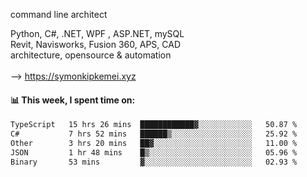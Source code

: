 command line architect

Python, C#, .NET, WPF , ASP.NET, mySQL <br>
Revit, Navisworks, Fusion 360, APS, CAD <br>
architecture, opensource & automation<br>
<br>
--> https://symonkipkemei.xyz

#### 📊 This week, I spent time on:
<!--START_SECTION:waka-->

```txt
TypeScript   15 hrs 26 mins  ████████████▓░░░░░░░░░░░░   50.87 %
C#           7 hrs 52 mins   ██████▒░░░░░░░░░░░░░░░░░░   25.92 %
Other        3 hrs 20 mins   ██▓░░░░░░░░░░░░░░░░░░░░░░   11.00 %
JSON         1 hr 48 mins    █▒░░░░░░░░░░░░░░░░░░░░░░░   05.96 %
Binary       53 mins         ▓░░░░░░░░░░░░░░░░░░░░░░░░   02.93 %
```

<!--END_SECTION:waka-->
